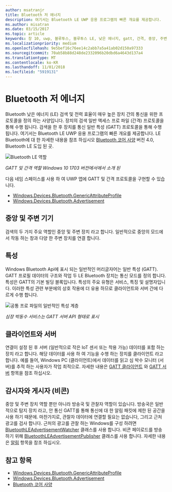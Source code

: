 ```yaml
---
author: msatranjr
title: Bluetooth 저 에너지
description: 여기서는 Bluetooth LE UWP 응용 프로그램의 빠른 개요를 제공합니다.
ms.author: misatran
ms.date: 03/15/2017
ms.topic: article
keywords: 창 10, uwp, 블루투스, 블루투스 LE, 낮은 에너지, gatt, 간격, 중앙, 주변, 클라이언트, 서버, 감시자, 출판사
ms.localizationpriority: medium
ms.openlocfilehash: 9e5bef16c76ee14c2abb7a5a41ab02d150a97333
ms.sourcegitcommit: 70ab58b88d248de2332096b20dbd6a4643d137a4
ms.translationtype: MT
ms.contentlocale: ko-KR
ms.lasthandoff: 11/01/2018
ms.locfileid: "5919131"
---
```

# <a name="bluetooth-low-energy"></a>Bluetooth 저 에너지
Bluetooth 낮은 에너지 (LE) 검색 및 전력 효율이 매우 높은 장치 간의 통신을 위한 프로토콜을 정의 하는 사양입니다. 장치의 검색 일반 액세스 프로 파일 (간격) 프로토콜을 통해 수행 됩니다. 검색을 한 후 장치를 통신 일반 특성 (GATT) 프로토콜을 통해 수행 됩니다. 여기서는 Bluetooth LE UWP 응용 프로그램의 빠른 개요를 제공합니다. LE Bluetooth에 대 한 자세한 내용을 참조 하십시오 [Bluetooth 코어 사양](https://www.bluetooth.com/specifications/bluetooth-core-specification) 버전 4.0, Bluetooth LE 도입 된 곳. 

![Bluetooth LE 역할](images/gatt-roles.png)

*GATT 및 간격 역할 Windows 10 1703 버전에서에서 소개 된*

다음 네임 스페이스를 사용 하 여 UWP 앱에 GATT 및 간격 프로토콜을 구현할 수 있습니다.
- [Windows.Devices.Bluetooth.GenericAttributeProfile](https://docs.microsoft.com/en-us/uwp/api/windows.devices.bluetooth.genericattributeprofile)
- [Windows.Devices.Bluetooth.Advertisement](https://docs.microsoft.com/en-us/uwp/api/windows.devices.bluetooth.genericattributeprofile)

## <a name="central-and-peripheral"></a>중앙 및 주변 기기
검색의 두 가지 주요 역할인 중앙 및 주변 장치 라고 합니다. 일반적으로 중앙의 모드에서 작동 하는 창과 다양 한 주변 장치를 연결 합니다. 

## <a name="attributes"></a>특성
Windows Bluetooth Api에 표시 되는 일반적인 머리글자어는 일반 특성 (GATT). GATT 프로필 데이터의 구조와 작업 두 LE Bluetooth 장치는 통신 모드를 정의 합니다. 특성은 GATT의 기본 빌딩 블록입니다. 특성의 주요 유형은 서비스, 특징 및 설명자입니다. 이러한 특성 관련 부분에의 상호 작용에 더 유용 하므로 클라이언트와 서버 간에 다르게 수행 합니다. 

![공통 프로 파일의 일반적인 특성 계층](images/gatt-service.png)

*심장 박동수 서비스는 GATT 서버 API 형태로 표시*

## <a name="client-and-server"></a>클라이언트와 서버
연결이 설정 된 후 서버 (일반적으로 작은 IoT 센서 또는 착용 가능) 데이터를 포함 하는 장치 라고 합니다. 해당 데이터를 사용 하 여 기능을 수행 하는 장치를 클라이언트 라고 합니다. 예를 들어, Windows PC (클라이언트)에서 데이터를 읽고 심 박수 모니터 (서버)를 추적 하는 사용자가 작업 최적으로. 자세한 내용은 [GATT 클라이언트](gatt-client.md) 와 [GATT 서버](gatt-server.md) 항목을 참조 하십시오.

## <a name="watchers-and-publishers-beacons"></a>감시자와 게시자 (비콘)
중앙 및 주변 장치 역할 뿐만 아니라 방송국 및 관찰자 역할이 있습니다. 방송국은 일반적으로 탐지 장치 라고, 안 통신 GATT를 통해 통신에 대 한 알림 패킷에 제한 된 공간을 사용 하기 때문에. 마찬가지로, 관찰자 데이터에 연결할 필요는 없습니다, 그리고 근처 광고를 검사 합니다. 근처의 광고를 관찰 하는 Windows를 구성 하려면 [BluetoothLEAdvertisementWatcher](https://docs.microsoft.com/en-us/uwp/api/windows.devices.bluetooth.advertisement.bluetoothleadvertisementwatcher) 클래스를 사용 합니다. 비콘 페이로드를 방송 하기 위해 [BluetoothLEAdvertisementPublisher](https://docs.microsoft.com/en-us/uwp/api/windows.devices.bluetooth.advertisement.bluetoothleadvertisementpublisher) 클래스를 사용 합니다. 자세한 내용은 [알림](ble-beacon.md) 항목을 참조 하십시오.

## <a name="see-also"></a>참고 항목
- [Windows.Devices.Bluetooth.GenericAttributeProfile](https://docs.microsoft.com/en-us/uwp/api/windows.devices.bluetooth.genericattributeprofile)
- [Windows.Devices.Bluetooth.Advertisement](https://docs.microsoft.com/en-us/uwp/api/windows.devices.bluetooth.genericattributeprofile)
- [Bluetooth 코어 사양](https://www.bluetooth.com/specifications/bluetooth-core-specification)